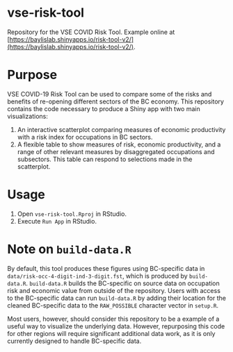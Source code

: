 # vse-risk-tool
Repository for the VSE COVID Risk Tool. Example online at [https://baylislab.shinyapps.io/risk-tool-v2/](https://baylislab.shinyapps.io/risk-tool-v2/).

# Purpose

VSE COVID-19 Risk Tool can be used to compare some of the risks and benefits of re-opening different sectors of the BC economy. This repository contains the code necessary to produce a Shiny app with two main visualizations:
  1. An interactive scatterplot comparing measures of economic productivity with a risk index for occupations in BC sectors.
  2. A flexible table to show measures of risk, economic productivity, and a range of other relevant measures by disaggregated occupations and subsectors. This table can respond to selections made in the scatterplot.

# Usage

1. Open `vse-risk-tool.Rproj` in RStudio.
2. Execute `Run App` in RStudio.

# Note on `build-data.R`

By default, this tool produces these figures using BC-specific data in `data/risk-occ-4-digit-ind-3-digit.fst`, which is produced by `build-data.R`. `build-data.R` builds the BC-specific on source data on occupation risk and economic value from outside of the repository. Users with access to the BC-specific data can run `build-data.R` by adding their location for the cleaned BC-specific data to the `RAW_POSSIBLE` character vector in `setup.R`.

Most users, however, should consider this repository to be a example of a useful way to visualize the underlying data. However, repurposing this code for other regions will require significant additional data work, as it is only currently designed to handle BC-specific data.
